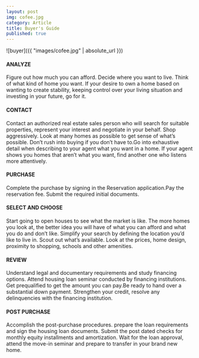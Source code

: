 ```yaml
---
layout: post
img: cofee.jpg
category: Article
title: Buyer's Guide
published: true
---
```

![buyer]({{ "images/cofee.jpg" | absolute_url }})

<h4>ANALYZE</h4>

<p>Figure out how much you can afford. Decide where you want to live. Think of what kind of home you want. If your desire to own a home based on wanting to create stability, keeping control over your living situation and investing in your future, go for it.</p>

<h4>CONTACT</h4>
<p>Contact an authorized real estate sales person who will search for suitable properties, represent your interest and negotiate in your behalf. Shop aggressively. Look at many homes as possible to get sense of what’s possible. Don’t rush into buying if you don’t have to.Go into exhaustive detail when describing to your agent what you want in a home. If your agent shows you homes that aren’t what you want, find another one who listens more attentively.</p>

<h4>PURCHASE</h4>
<p>Complete the purchase by signing in the Reservation application.Pay the reservation fee. Submit the required initial documents.</p>

<h4>SELECT AND CHOOSE</h4>
<p>Start going to open houses to see what the market is like. The more homes you look at, the better idea you will have of what you can afford and what you do and don’t like. Simplify your search by defining the location you’d like to live in. Scout out what’s available. Look at the prices, home design, proximity to shopping, schools and other amenities.</p>

<h4>REVIEW</h4>
<p>Understand legal and documentary requirements and study financing options. Attend housing loan seminar conducted by financing institutions. Get prequalified to get the amount you can pay.Be ready to hand over a substantial down payment. Strengthen your credit, resolve any delinquencies with the financing institution.</p>

<h4>POST PURCHASE</h4>
<p>Accomplish the post-purchase procedures. prepare the loan requirements and sign the housing loan documents. Submit the post dated checks for monthly equity installments and amortization. Wait for the loan approval, attend the move-in seminar and prepare to transfer in your brand new home.</p>


 